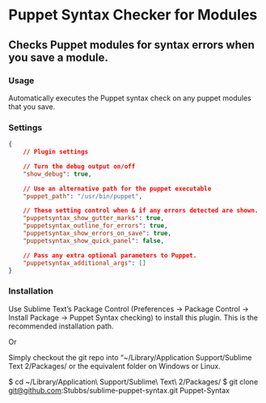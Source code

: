 # Puppet Syntax Checker for Modules
## Checks Puppet modules for syntax errors when you save a module.

### Usage

Automatically executes the Puppet syntax check on any puppet modules that you save.

### Settings

```json
{
    // Plugin settings

    // Turn the debug output on/off
    "show_debug": true,

    // Use an alternative path for the puppet executable
    "puppet_path": "/usr/bin/puppet", 

    // These setting control when & if any errors detected are shown.
    "puppetsyntax_show_gutter_marks": true,
    "puppetsyntax_outline_for_errors": true,
    "puppetsyntax_show_errors_on_save": true,
    "puppetsyntax_show_quick_panel": false,

    // Pass any extra optional parameters to Puppet.
    "puppetsyntax_additional_args": []
}
```

### Installation

Use Sublime Text’s Package Control (Preferences -> Package Control -> Install Package -> Puppet Syntax checking) to install this plugin. This is the recommended installation path.

Or

Simply checkout the git repo into “~/Library/Application Support/Sublime Text 2/Packages/ or the equivalent folder on Windows or Linux.

$ cd ~/Library/Application\ Support/Sublime\ Text\ 2/Packages/
$ git clone git@github.com:Stubbs/sublime-puppet-syntax.git Puppet-Syntax
